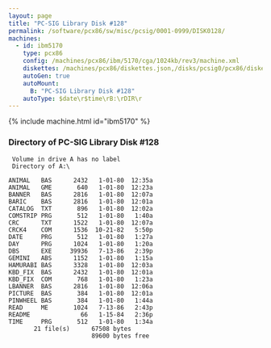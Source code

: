 ```yaml
---
layout: page
title: "PC-SIG Library Disk #128"
permalink: /software/pcx86/sw/misc/pcsig/0001-0999/DISK0128/
machines:
  - id: ibm5170
    type: pcx86
    config: /machines/pcx86/ibm/5170/cga/1024kb/rev3/machine.xml
    diskettes: /machines/pcx86/diskettes.json,/disks/pcsig0/pcx86/diskettes.json
    autoGen: true
    autoMount:
      B: "PC-SIG Library Disk #128"
    autoType: $date\r$time\rB:\rDIR\r
---
```


{% include machine.html id="ibm5170" %}

### Directory of PC-SIG Library Disk #128

     Volume in drive A has no label
     Directory of A:\

    ANIMAL   BAS      2432   1-01-80  12:35a
    ANIMAL   GME       640   1-01-80  12:23a
    BANNER   BAS      2816   1-01-80  12:07a
    BARIC    BAS      2816   1-01-80  12:01a
    CATALOG  TXT       896   1-01-80  12:02a
    COMSTRIP PRG       512   1-01-80   1:40a
    CRC      TXT      1522   1-01-80  12:07a
    CRCK4    COM      1536  10-21-82   5:50p
    DATE     PRG       512   1-01-80   1:27a
    DAY      PRG      1024   1-01-80   1:20a
    DBS      EXE     39936   7-13-86   2:39p
    GEMINI   ABS      1152   1-01-80   1:15a
    HAMURABI BAS      3328   1-01-80  12:03a
    KBD_FIX  BAS      2432   1-01-80  12:01a
    KBD_FIX  COM       768   1-01-80   1:23a
    LBANNER  BAS      2816   1-01-80  12:06a
    PICTURE  BAS       384   1-01-80  12:01a
    PINWHEEL BAS       384   1-01-80   1:44a
    READ     ME       1024   7-13-86   2:43p
    README              66   1-15-84   2:36p
    TIME     PRG       512   1-01-80   1:34a
           21 file(s)      67508 bytes
                           89600 bytes free
